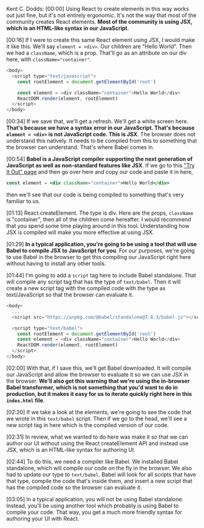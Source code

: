 Kent C. Dodds: [00:00] Using React to create elements in this way works out just fine, but it's not entirely ergonomic. It's not the way that most of the community creates React elements. **Most of the community is using JSX, which is an HTML-like syntax in our JavaScript**.

[00:16] If I were to create this same React element using JSX, I would make it like this. We'll say `element = <div>`. Our children are "Hello World". Then we had a `className`, which is a prop. That'll go as an attribute on our div here, with `className="container"`.

```js
<body>
  <script type="text/javascript">
    const rootElement = document.getElementById('root')

    const element = <div className="container">Hello World</div>
    ReactDOM.render(element, rootElement)
  </script>
</body>
```

[00:34] If we save that, we'll get a refresh. We'll get a white screen here. **That's because we have a syntax error in our JavaScript. That's because `element = <div>` is not JavaScript code. This is JSX**. The browser does not understand this natively. It needs to be compiled from this to something that the browser can understand. That's where Babel comes in.

[00:54] **Babel is a JavaScript compiler supporting the next generation of JavaScript as well as non-standard features like JSX**. If we go to this ["Try It Out" page](https://babeljs.io/en/repl) and then go over here and copy our code and paste it in here, 

```jsx
const element = <div className="container">Hello World</div>
```

then we'll see that our code is being compiled to something that's very familiar to us.

[01:13] React.createElement. The type is div. Here are the props, `className` is "container", then all of the children come hereafter. I would recommend that you spend some time playing around in this tool. Understanding how JSX is compiled will make you more effective at using JSX.

[01:29] **In a typical application, you're going to be using a tool that will use Babel to compile JSX to JavaScript for you**. For our purposes, we're going to use Babel in the browser to get this compiling our JavaScript right here without having to install any other tools.

[01:44] I'm going to add a `script` tag here to include Babel standalone. That will compile any script tag that has the type of `text/babel`. Then it will create a new script tag with the compiled code with the type as text/JavaScript so that the browser can evaluate it.

```js
<body>
  ...
  <script src="https://unpkg.com/@babel/standalone@7.8.3/babel.js"></script>

  <script type="text/babel">
    const rootElement = document.getElementById('root')
    const element = <div className="container">Hello World</div>
    ReactDOM.render(element, rootElement)
  </script>
</body>

```

[02:00] With that, if I save this, we'll get Babel downloaded. It will compile our JavaScript and allow the browser to evaluate it so we can use JSX in the browser. **We'll also get this warning that we're using the in-browser Babel transformer, which is not something that you'd want to do in production, but it makes it easy for us to iterate quickly right here in this `index.html` file**.

[02:20] If we take a look at the elements, we're going to see the code that we wrote in this `text/babel` script. Then if we go to the head, we'll see a new script tag in here which is the compiled version of our code.

[02:31] In review, what we wanted to do here was make it so that we can author our UI without using the React createElement API and instead use JSX, which is an HTML-like syntax for authoring UI.

[02:44] To do this, we need a compiler like Babel. We installed Babel standalone, which will compile our code on the fly in the browser. We also had to update our type to `text/babel`. Babel will look for all scripts that have that type, compile the code that's inside them, and insert a new script that has the compiled code so the browser can evaluate it.

[03:05] In a typical application, you will not be using Babel standalone. Instead, you'll be using another tool which probably is using Babel to compile your code. That way, you get a much more friendly syntax for authoring your UI with React.